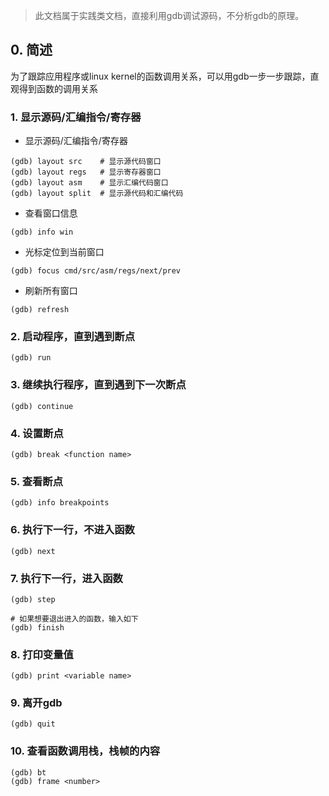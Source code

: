 > 此文档属于实践类文档，直接利用gdb调试源码，不分析gdb的原理。

## 0. 简述

为了跟踪应用程序或linux kernel的函数调用关系，可以用gdb一步一步跟踪，直观得到函数的调用关系

### 1. 显示源码/汇编指令/寄存器

* 显示源码/汇编指令/寄存器

```
(gdb) layout src    # 显示源代码窗口
(gdb) layout regs   # 显示寄存器窗口
(gdb) layout asm    # 显示汇编代码窗口
(gdb) layout split  # 显示源代码和汇编代码
```

* 查看窗口信息

```
(gdb) info win
```

* 光标定位到当前窗口

```
(gdb) focus cmd/src/asm/regs/next/prev
```

* 刷新所有窗口

```
(gdb) refresh
```

### 2. 启动程序，直到遇到断点

```
(gdb) run
```

### 3. 继续执行程序，直到遇到下一次断点

```
(gdb) continue
```

### 4. 设置断点

```
(gdb) break <function name>
```

### 5. 查看断点

```
(gdb) info breakpoints
```

### 6. 执行下一行，不进入函数

```
(gdb) next
```

### 7. 执行下一行，进入函数

```
(gdb) step

# 如果想要退出进入的函数，输入如下
(gdb) finish
```

### 8. 打印变量值

```
(gdb) print <variable name>
```

### 9. 离开gdb

```
(gdb) quit
```

### 10. 查看函数调用栈，栈帧的内容

```
(gdb) bt
(gdb) frame <number>
```

